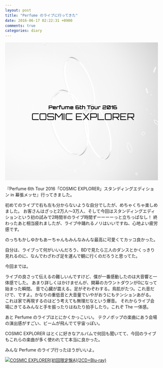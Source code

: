 ```yaml
---
layout: post
title: "Perfume のライブに行ってきた"
date: 2016-06-17 02:22:31 +0900
comments: true
categories: diary
---
```


[<img src="/images/2016/06/perfume.png" class="image">](http://www.perfume-web.jp/cam/cosmicexplorer/)

『Perfume 6th Tour 2016「COSMIC EXPLORER」スタンディングエディション in 幕張メッセ』行ってきました。

初めてのライブで右も左も分からないような自分でしたが、めちゃくちゃ楽しめました。
お客さんはざっと2万人〜3万人、そして今回はスタンディングエディションという初の試みで2時間半のライブ時間ずーーーーっと立ちっぱなし！
終わったあと相当疲れましたが、ライブ中踊れるノリはいいですね、心地よい疲労感です。

のっちもかしゆかもあーちゃんもみんなみんな最高に可愛くてカッコ良かった。

自分は、ライブって何がいいんだろう、BDで見たら三人のダンスとかくっきり見れるのに、なんでわざわざ足を運んで観に行くのだろうと思ってた。

今回までは。

ライブの良さって伝えるの難しいんですけど、僕が一番感動したのは大音響と一体感でした。
あまり詳しくはかけませんが、開幕のカウントダウンが0になって始まった瞬間。
音で心臓が震える。足がぞわぞわする。鳥肌がたつ。これ音だけで、ですよ。かなりの重低音と大音量でいやがおうにもテンションあがる。
これは家で再現するのはどう考えても無理だなという爆音。
それからライブ会場にきてるみんなと手を振ったりはねたり拍手したり。これぞ The 一体感。

あと Perfume のライブはとにかくかっこいい。
テクノポップの楽曲にあう会場の演出感がすごい、ビームが飛んでて宇宙っぽい。

COSMIC EXPLORER はとくに好きなアルバムで何回も聞いてて、今回のライブもこれらの楽曲が多く使われてて本当に良かった。

みんな Perfume のライブ行ったほうがいいよ。

<a href="http://www.amazon.co.jp/exec/obidos/ASIN/B01BRG63HE/-22/ref=nosim/" rel="nofollow" ><img src="http://ecx.images-amazon.com/images/I/61HQ0zBHu5L._SS500_.jpg" style="border: none;" alt="COSMIC EXPLORER(初回限定盤A)(2CD+Blu-ray)" /></a> 
